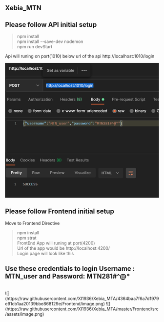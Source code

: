 ## Xebia_MTN

## Please follow API initial setup

>npm install </br>
>npm install --save-dev nodemon </br>
>npm run devStart </br>

Api will runing on port(1010) below url of the api
http://localhost:1010/login

![](https://raw.githubusercontent.com/XI1936/Xebia_MTA/master/Backend/image.png)


## Please follow Frontend initial setup
 Move to Frontend Directive
>npm install </br>
>npm strat </br>
FrontEnd App will runing at port(4200)<br>
Url of the app would be http://localhost:4200/ <br>
Login page will look like this </br>

## Use these credentials to login Username : MTN_user and Password: MTN281#^@* 
</br>
![](https://raw.githubusercontent.com/XI1936/Xebia_MTA/4364baa7f6a7d1979e91cb1aa20139bbe868129e/Frontend/image.png)
![](https://raw.githubusercontent.com/XI1936/Xebia_MTA/master/Frontend/src/assets/image.png)
